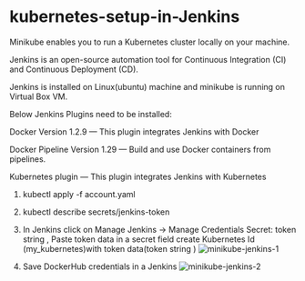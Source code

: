 # kubernetes-setup-in-Jenkins

Minikube enables you to run a Kubernetes cluster locally on your machine.

Jenkins is an open-source automation tool for Continuous Integration (CI) and Continuous Deployment (CD).

Jenkins is installed on Linux(ubuntu) machine and minikube is running on Virtual Box VM.

Below Jenkins Plugins need to be installed:

Docker Version 1.2.9 — This plugin integrates Jenkins with Docker

Docker Pipeline Version 1.29 — Build and use Docker containers from pipelines.

Kubernetes plugin — This plugin integrates Jenkins with Kubernetes

1. kubectl apply -f account.yaml
2. kubectl describe secrets/jenkins-token
3. In Jenkins click on Manage Jenkins → Manage Credentials
   Secret: token string , Paste token data in a secret field
   create Kubernetes Id (my_kubernetes)with token data(token string )
![minikube-jenkins-1](https://github.com/bhaskarsaini27/kubernetes-setup-in-Jenkins/assets/103110177/8d5c3ce9-4e69-4824-a664-bee34823e79a)

4. Save DockerHub credentials in a Jenkins
   ![minikube-jenkins-2](https://github.com/bhaskarsaini27/kubernetes-setup-in-Jenkins/assets/103110177/40957950-9380-4730-b1ab-4a93e9806f77)
